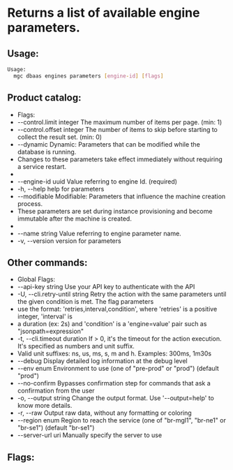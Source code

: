 # Returns a list of available engine parameters.

## Usage:
```bash
Usage:
  mgc dbaas engines parameters [engine-id] [flags]
```

## Product catalog:
- Flags:
- --control.limit integer    The maximum number of items per page. (min: 1)
- --control.offset integer   The number of items to skip before starting to collect the result set. (min: 0)
- --dynamic                  Dynamic: Parameters that can be modified while the database is running.
- Changes to these parameters take effect immediately without requiring a service restart.
- 
- --engine-id uuid           Value referring to engine Id. (required)
- -h, --help                     help for parameters
- --modifiable               Modifiable: Parameters that influence the machine creation process.
- These parameters are set during instance provisioning and become immutable after the machine is created.
- 
- --name string              Value referring to engine parameter name.
- -v, --version                  version for parameters

## Other commands:
- Global Flags:
- --api-key string           Use your API key to authenticate with the API
- -U, --cli.retry-until string   Retry the action with the same parameters until the given condition is met. The flag parameters
- use the format: 'retries,interval,condition', where 'retries' is a positive integer, 'interval' is
- a duration (ex: 2s) and 'condition' is a 'engine=value' pair such as "jsonpath=expression"
- -t, --cli.timeout duration     If > 0, it's the timeout for the action execution. It's specified as numbers and unit suffix.
- Valid unit suffixes: ns, us, ms, s, m and h. Examples: 300ms, 1m30s
- --debug                    Display detailed log information at the debug level
- --env enum                 Environment to use (one of "pre-prod" or "prod") (default "prod")
- --no-confirm               Bypasses confirmation step for commands that ask a confirmation from the user
- -o, --output string            Change the output format. Use '--output=help' to know more details.
- -r, --raw                      Output raw data, without any formatting or coloring
- --region enum              Region to reach the service (one of "br-mgl1", "br-ne1" or "br-se1") (default "br-se1")
- --server-url uri           Manually specify the server to use

## Flags:
```bash

```

